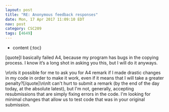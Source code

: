 ```yaml
---
layout: post
title: "RE: Anonymous feedback responses"
date: Mon, 17 Apr 2017 11:09:10 EDT
nav: post
category: CSC209
tags: [4649]
---
```


* content
{:toc}

[quote]I basically failed A4, because my program has bugs in the copying process. I know it’s a long shot in asking you this, but I will do it anyways.
<!-- more -->
<p>\n\nIs it possible for me to ask you for A4 remark if I made drastic changes in my code in order to make it work, even if it means that I will take a greater penalty?[/quote]\n\nIt can't hurt to submit a remark (by the end of the day today, at the absolute latest), but I'm not, generally, accepting resubmissions that are simply fixing errors in the code. I'm looking for minimal changes that allow us to test code that was in your original submission.</p>
